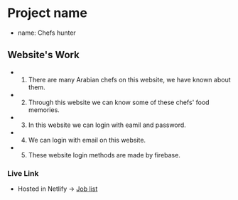 # Project name

- name: Chefs hunter

## Website's Work

- 1. There are many Arabian chefs on this website, we have known about them.
- 2. Through this website we can know some of these chefs' food memories.
- 3. In this website we can login with eamil and password.
- 4. We can login with email on this website.
- 5. These website login methods are made by firebase.

### Live Link

- Hosted in Netlify -> [Job list](https://ephemeral-tapioca-f58234.netlify.app/)
